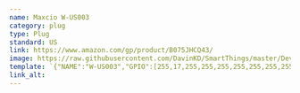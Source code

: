 ```yaml
---
name: Maxcio W-US003
category: plug
type: Plug
standard: US
link: https://www.amazon.com/gp/product/B075JHCQ43/
image: https://raw.githubusercontent.com/DavinKD/SmartThings/master/DeviceImages/W-US003.jpg
template: `{"NAME":"W-US003","GPIO":[255,17,255,255,255,255,255,255,255,22,21,255,255],"FLAG":1,"BASE":18}`
link_alt:
---
```



